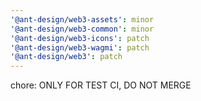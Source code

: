 ```yaml
---
'@ant-design/web3-assets': minor
'@ant-design/web3-common': minor
'@ant-design/web3-icons': patch
'@ant-design/web3-wagmi': patch
'@ant-design/web3': patch
---
```


chore: ONLY FOR TEST CI, DO NOT MERGE
